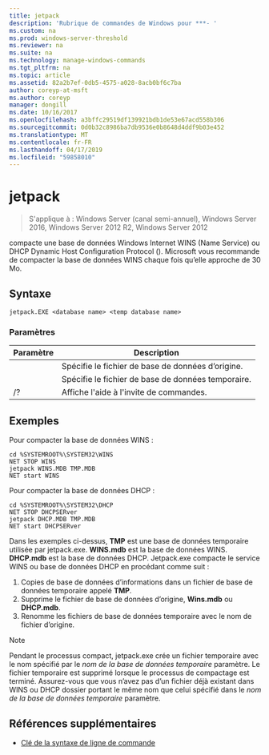 ```yaml
---
title: jetpack
description: 'Rubrique de commandes de Windows pour ***- '
ms.custom: na
ms.prod: windows-server-threshold
ms.reviewer: na
ms.suite: na
ms.technology: manage-windows-commands
ms.tgt_pltfrm: na
ms.topic: article
ms.assetid: 82a2b7ef-0db5-4575-a028-8acb0bf6c7ba
author: coreyp-at-msft
ms.author: coreyp
manager: dongill
ms.date: 10/16/2017
ms.openlocfilehash: a3bffc29519df139921bdb1de53e67acd558b306
ms.sourcegitcommit: 0d0b32c8986ba7db9536e0b8648d4ddf9b03e452
ms.translationtype: MT
ms.contentlocale: fr-FR
ms.lasthandoff: 04/17/2019
ms.locfileid: "59858010"
---
```

# <a name="jetpack"></a>jetpack

>S'applique à : Windows Server (canal semi-annuel), Windows Server 2016, Windows Server 2012 R2, Windows Server 2012

compacte une base de données Windows Internet WINS (Name Service) ou DHCP Dynamic Host Configuration Protocol (). Microsoft vous recommande de compacter la base de données WINS chaque fois qu’elle approche de 30 Mo. 

## <a name="syntax"></a>Syntaxe
```
jetpack.EXE <database name> <temp database name>
```

### <a name="parameters"></a>Paramètres
|Paramètre|Description|
|-------|--------|
|<database name>|Spécifie le fichier de base de données d’origine.|
|<temp database name>|Spécifie le fichier de base de données temporaire.|
|/?|Affiche l'aide à l'invite de commandes.|

## <a name="BKMK_Examples"></a>Exemples
Pour compacter la base de données WINS :
```
cd %SYSTEMROOT%\SYSTEM32\WINS
NET STOP WINS
jetpack WINS.MDB TMP.MDB
NET start WINS
```
Pour compacter la base de données DHCP :
```
cd %SYSTEMROOT%\SYSTEM32\DHCP
NET STOP DHCPSERver
jetpack DHCP.MDB TMP.MDB
NET start DHCPSERver
```
Dans les exemples ci-dessus, **TMP** est une base de données temporaire utilisée par jetpack.exe. **WINS.mdb** est la base de données WINS. **DHCP.mdb** est la base de données DHCP.
Jetpack.exe compacte le service WINS ou base de données DHCP en procédant comme suit :
1.  Copies de base de données d’informations dans un fichier de base de données temporaire appelé **TMP**.
2.  Supprime le fichier de base de données d’origine, **Wins.mdb** ou **DHCP.mdb**.
3.  Renomme les fichiers de base de données temporaire avec le nom de fichier d’origine.

> [!NOTE]
> Pendant le processus compact, jetpack.exe crée un fichier temporaire avec le nom spécifié par le *nom de la base de données temporaire* paramètre. Le fichier temporaire est supprimé lorsque le processus de compactage est terminé. Assurez-vous que vous n’avez pas d’un fichier déjà existant dans WINS ou DHCP dossier portant le même nom que celui spécifié dans le *nom de la base de données temporaire* paramètre.

## <a name="additional-references"></a>Références supplémentaires
-   [Clé de la syntaxe de ligne de commande](command-line-syntax-key.md)
